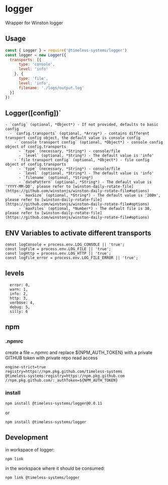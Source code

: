 # logger
Wrapper for Winston logger 

## Usage

``` javascript
const { Logger } = require('@timeless-systems/logger')
const logger = new Logger({
  transports: [{
      type: 'console',
      level: 'info'
    }, {
      type: 'file',
      level: 'info',
      filename: './logs/output.log'
  }]
})
```

## Logger([config])`

```
- `config` (optional, *Object*) - If not provided, defaults to basic config
  - `config.transports` (optional, *Array*) - contains different transport config object, the default value is console config
    - `console transport config` (optional, *Object*) - console config object of config.transports
      - `type` (necessary, *String*) - console/file
      - `level` (optional, *String*) - The default value is 'info'
    - `file transport config` (optional, *Object*) - file config object of config.transports
      - `type` (necessary, *String*) - console/file
      - `level` (optional, *String*) - The default value is 'info'
      - `filename` (optional, *String*)
      - `datePattern` (optional, *String*) - The default value is 'YYYY-MM-DD', please refer to [winston-daily-rotate-file](https://github.com/winstonjs/winston-daily-rotate-file#options)
      - `maxSize` (optional, *String*) - The default value is '200m', please refer to [winston-daily-rotate-file](https://github.com/winstonjs/winston-daily-rotate-file#options)
      - `maxFiles` (optional, *Number*) - The default file is 30, please refer to [winston-daily-rotate-file](https://github.com/winstonjs/winston-daily-rotate-file#options)
```

## ENV Variables to activate different transports

```
const logConsole = process.env.LOG_CONSOLE || 'true';
const logFile = process.env.LOG_FILE || 'true';
const logHttp = process.env.LOG_HTTP || 'true';
const logFile_error = process.env.LOG_FILE_ERROR || 'true';
```

## levels

```
  error: 0,
  warn: 1,
  info: 2,
  http: 3,
  verbose: 4,
  debug: 5,
  silly: 6
```
## npm

### .npmrc

create a file ~.npmrc and replace ${NPM_AUTH_TOKEN} with a private GITHUB token with private repo read access 

```
engine-strict=true
registry=https://npm.pkg.github.com/timeless-systems
@timeless-systems:registry=https://npm.pkg.github.com
//npm.pkg.github.com/:_authToken=${NPM_AUTH_TOKEN}
```

### install

```
npm install @timeless-systems/logger@0.0.11
```

or 

```
npm install @timeless-systems/logger

```

## Development

in workspace of logger:

```
npm link
```

in the workspace where it should be consumed:

```
npm link @timeless-systems/logger
```